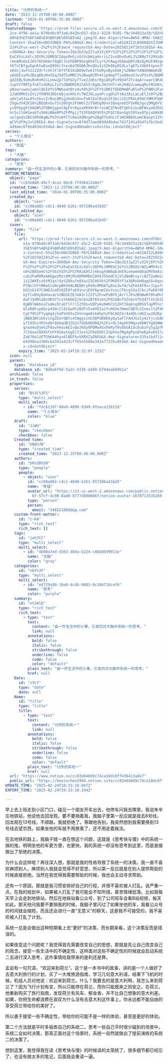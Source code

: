 ```yaml
---
title: "讨厌的系统一"
date: "2023-12-25T08:40:00.000Z"
lastmod: "2024-01-09T06:35:00.000Z"
draft: false
featuredImage: "https://prod-files-secure.s3.us-west-2.amazonaws.com/d7dbc101-8\
  2ce-4f96-ae1a-879bd6c9f3a6/842bc657-d3c2-4220-9185-f8c344023a18/%E6%80%9D%E8%\
  80%83%E5%BF%AB%E4%B8%8E%E6%85%A2.jpeg?X-Amz-Algorithm=AWS4-HMAC-SHA256&X-Amz-\
  Content-Sha256=UNSIGNED-PAYLOAD&X-Amz-Credential=ASIAZI2LB466Q5XZJGHM%2F20250\
  224%2Fus-west-2%2Fs3%2Faws4_request&X-Amz-Date=20250224T183310Z&X-Amz-Expires\
  =3600&X-Amz-Security-Token=IQoJb3JpZ2luX2VjEPr%2F%2F%2F%2F%2F%2F%2F%2F%2F%2Fw\
  EaCXVzLXdlc3QtMiJGMEQCIAqsRnGjiGtVcbHiaHsriLC1xxQhvOuKLJ%2BNyTt2RXsDAiA6%2Ba9\
  rmnAMnUo1JHJ76h6RAnf8gBl1%2FENP0Gzg6hXTLyr%2FAwgzEAAaDDYzNzQyMzE4MzgwNSIMuyhG\
  tK7sCBfgyDgnKtwDuoD80Vc7nxu647KGBAJKxQUuIzSZk8XyDSdLvlgKTvJXb0tnpnx3Y8Ug%2Bjk\
  xKdzj3wfn2iZZdrfsVklFl0f5TESXzBO0wTwkIYGURyoByx6kKj%2BNmrhANUUmWaKd8jzqSoqp6j\
  y6G0IvyH%2BzqKbzNxG5qJ9dT5xMMC3%2BwqDCRh4tip9mgTTjw88eoVJvvP3sX%2BQMBuS9KpjMJ\
  q4ZXBL9uHuRxKnMJiLnUw2p7lUYU2y7TveZJdKsrRgiA0yPvV9U4fZfc4qArcwarC0K4O2loG3d01\
  JupYV78RTpfnETzdURyLIyl%2BWDM201545IrEgALJHJtH7rxhJH4QJcwmwqRolNShK%2FSfZZCE6\
  pNzwruweujamalQkIUYV1MWGaah0tz4vX9%2F%2FY%2BRIfDbDMmBFuOloP%2FNN%2Fx0XlSeZRTb\
  2JaKHMUSsIVi2fU0MX3DDcbQjanXHiYcTWZJ6LayePcigQ%2F3Aa38iLaLuElJz0T%2BuH5vPtyvI\
  u6VjwS3aL8YxtbscZrBxLQMig26nBJ4nnTo0lEalRoa%2F3bclCDiPR4LK9dCYWMJFbW%2B125yYT\
  ZVgwJV4ZKI6%2BEQXnGu71%2BVg%2FVW6lZzT9dUg9GnxIQeqsmDIPZeRQJgojDMg6YVIEfL0w5d3\
  yvQY6pgFC66GN%2FQBHjgpeC8pFVrKqvaXRXHrBrroiWCQTNv8TqKh2ikuBFWsya6ZOS84gM5Kfmi\
  hc5stl6KGeabTu5K6zBAeRP%2FPPpjjTXJFQ4QV9V5%2FQ2t8anGgV29YaxOTpjubKK8RIBIT0y5f\
  uelgoq%2BS1KMdAgWLPU3VvHfCTc0wuXQNngO%2BgRfkdGLtF1WSNB6XLwmCBaopt1ZFoZ%2BZXLA\
  gCV%2FXyJv%2BE&X-Amz-Signature=8f4d72aed69dd4bdac74172d1a5b4fa7bc5ed33549919c\
  ad9aec6f9ed83dc634&X-Amz-SignedHeaders=host&x-id=GetObject"
series:
  - "个人成长"
authors:
  - "陈猛"
tags:
  - "大脑"
categories:
  - "思考"
summary: "由一件生活中的小事，引发的对大脑中系统一的思考。"
NOTION_METADATA:
  object: "page"
  id: "cc83e840-d9c7-4ca1-8dc8-ff436413a8e7"
  created_time: "2023-12-25T08:40:00.000Z"
  last_edited_time: "2024-01-09T06:35:00.000Z"
  created_by:
    object: "user"
    id: "cc08a802-cdc1-4040-b261-957206a41bd5"
  last_edited_by:
    object: "user"
    id: "cc08a802-cdc1-4040-b261-957206a41bd5"
  cover:
    type: "file"
    file:
      url: "https://prod-files-secure.s3.us-west-2.amazonaws.com/d7dbc101-82ce-4f96-a\
        e1a-879bd6c9f3a6/842bc657-d3c2-4220-9185-f8c344023a18/%E6%80%9D%E8%80%8\
        3%E5%BF%AB%E4%B8%8E%E6%85%A2.jpeg?X-Amz-Algorithm=AWS4-HMAC-SHA256&X-Am\
        z-Content-Sha256=UNSIGNED-PAYLOAD&X-Amz-Credential=ASIAZI2LB466RHV6AWHG\
        %2F20250224%2Fus-west-2%2Fs3%2Faws4_request&X-Amz-Date=20250224T183207Z\
        &X-Amz-Expires=3600&X-Amz-Security-Token=IQoJb3JpZ2luX2VjEPr%2F%2F%2F%2\
        F%2F%2F%2F%2F%2F%2FwEaCXVzLXdlc3QtMiJHMEUCIGYx%2BG82rWZLWMV4v1IF%2FF1sL\
        u6%2B85eeC%2FSb1YG5%2FG7RAiEA5JjmbugX4NmaEahE9iemameQ6qSMVbmAzaH25AA1kN\
        cq%2FwMIMxAAGgw2Mzc0MjMxODM4MDUiDH5J55mdC5jV%2BmBtvyrcA2T2w8m1sbD2OeV8v\
        1z22WXEcx6tM1qsldy%2Bkufe0XazISCHUVk%2F9KB5tFJa36MxbH8qqtGvbqxnsyvMAyX6\
        PlNnlhYtNReGloNrpWkVm9LBEB0ryKkRs9MOATyEUu3w74c%2Fm16FRxrJipxfa9CofFKkX\
        bQ3zGJ47CXWOJLmEVQZE8fab91nvjE6YAyum2UsYusLCFbcglGaJCkciFw66Y0bWHVI3deu\
        UyfCvDUy8eHavaL%2BDSEZEJdA3riZ2I%2FvwPxBV5jArrlJk%2B9WwRf8haMcBItn4IQme\
        AaFJ5dN%2BxUR3Y7cxYXA5KZjkCb%2B78Xzm%2F02GBnfhZnGzVfU3d7ltk3hIEwC3DTpgm\
        OgW9lWAbnuTxmko5CabflFrl1ZtDnxVQPyko6WhCV12Hf39qkngdRSUTapMTnc%2F3Z3q0S\
        UlaRQFup6Qrp430cIl8zGwd%2BdTn5xAVOIa1fcKKOe7HmeCQDYLSInexl%2FdPbHoCuWVr\
        CgtTU%2F7yqmg4jhaPeV83x2hVnngm8i64hp%2F6CAO25r4ahDLcH6IjwJ0ZKpfCSUISPn4\
        jBBA3BVikkvingZEUrQBtvdtWggssXU30PGR8EOyQy5aFlFAHJGsIy4zYjcvbAKTLWcHL6N\
        yfI95hiYMJnd8r0GOqUB3ZQJn7GObO6ODQ2%2FzrOc14gXh5Mqxv0bWYYg8GWWm2lYshDdj\
        gnxm4uOjm%2F0avhHavAEIvQwJKOy0PQMwXGv0VKyfOvDbUA1dcOubzFy5gZpYMOeI%2Bli\
        JlS6oxC88XGfoFF0IAatGgEl7Jes%2F6eEQYCIVphGufNg4gPyoEheEpko65IlqHuSUU62y\
        Za670o2zETG9KA4hyx0lBEFhvVXRXZyEN5U&X-Amz-Signature=335a1bdf11ceaccd289\
        64398ea3304cba341a423cf7b5e5588e341e77235c855&X-Amz-SignedHeaders=host&\
        x-id=GetObject"
      expiry_time: "2025-02-24T19:32:07.125Z"
  icon: null
  parent:
    type: "database_id"
    database_id: "8d6a6f9d-5a2c-433b-a560-b744eab9db1a"
  archived: false
  in_trash: false
  properties:
    series:
      id: "B%3C%3FS"
      type: "multi_select"
      multi_select:
        - id: "fdc61107-0de9-4896-9349-9feace22613d"
          name: "个人成长"
          color: "blue"
    draft:
      id: "JiWU"
      type: "checkbox"
      checkbox: false
    Created time:
      id: "UBQ%7B"
      type: "created_time"
      created_time: "2023-12-25T08:40:00.000Z"
    authors:
      id: "bK%3B%5B"
      type: "people"
      people:
        - object: "user"
          id: "cc08a802-cdc1-4040-b261-957206a41bd5"
          name: "陈猛"
          avatar_url: "https://s3-us-west-2.amazonaws.com/public.notion-static.com/775523\
            b7-57cf-4c98-8ad8-8777d898666f/notion-avatar-1678713535269.png"
          type: "person"
          person:
            email: "346521888@qq.com"
    custom-front-matter:
      id: "c~kA"
      type: "rich_text"
      rich_text: []
    tags:
      id: "jw%7CC"
      type: "multi_select"
      multi_select:
        - id: "4b08a7ed-d163-40da-b224-c8bb8599911e"
          name: "大脑"
          color: "gray"
    categories:
      id: "nbY%3F"
      type: "multi_select"
      multi_select:
        - id: "ed729a50-16e0-4cdb-9083-9c106716cef6"
          name: "思考"
          color: "purple"
    summary:
      id: "x%3AlD"
      type: "rich_text"
      rich_text:
        - type: "text"
          text:
            content: "由一件生活中的小事，引发的对大脑中系统一的思考。"
            link: null
          annotations:
            bold: false
            italic: false
            strikethrough: false
            underline: false
            code: false
            color: "default"
          plain_text: "由一件生活中的小事，引发的对大脑中系统一的思考。"
          href: null
    Date:
      id: "zYLY"
      type: "date"
      date: null
    Name:
      id: "title"
      type: "title"
      title:
        - type: "text"
          text:
            content: "讨厌的系统一"
            link: null
          annotations:
            bold: false
            italic: false
            strikethrough: false
            underline: false
            code: false
            color: "default"
          plain_text: "讨厌的系统一"
          href: null
  url: "https://www.notion.so/cc83e840d9c74ca18dc8ff436413a8e7"
  public_url: "https://kevinchen1994.notion.site/cc83e840d9c74ca18dc8ff436413a8e7"
UPDATE_TIME: "2025-02-24T18:33:18.047Z"
EXPIRY_TIME: "2025-02-24T19:33:10.194Z"

---
```

<link rel="stylesheet" href="https://cdn.jsdelivr.net/npm/katex@0.16.2/dist/katex.min.css" integrity="sha384-bYdxxUwYipFNohQlHt0bjN/LCpueqWz13HufFEV1SUatKs1cm4L6fFgCi1jT643X" crossorigin="anonymous">


早上去上班走到小区门口，碰见一个朋友开车出去，他停车问我去哪里，我说朱辛庄地铁站，他说他去回龙观，要不要捎着我，我脑子里第一反应就是我去8号线，回龙观在13号线，不顺路，我就拒绝了。等跟他告别，我突然想到我需要换到13号线去望京西，如果坐他的车就不用换乘了，还不用走着挨冻。


在去地铁的路上，我脑子就一直在想这个问题，这就是《思考快与慢》中的系统一搞的鬼，明明坐他的车更方便，也更快，我的系统一却没有思考到这里，而是直接做出了拒绝的决策。


为什么会这样呢？再往深入想，那就是我的性格导致了系统一的决策。我一直不喜欢麻烦别人，麻烦别人我就会觉得不好意思，所以第一反应就是在别人提供帮助的时候直接拒绝。当然在我觉得我需要帮助的时候，我也会主动寻求帮助。


还有一个原因，那就是我习惯安排好自己的行程，并很不喜欢被人打乱。说严重一点，在我的规划中，如果被人打乱了我可能会不知所措，甚至情绪低落。比如我每天早上会走到地铁站，然后在地铁站看公众号，到了公司班车会看B站视频，每天如此。那天他问我要不要捎我的时候，我脑子里闪过了如果坐他的车，我看公众号的时间就会缩短，而且还会进行一直“无意义”的聊天，这是我不可接受的，我不喜欢被人打乱了计划。


系统一总是会做出这种短期看上去“更好”的决策，而长期来看，这个决策反而是错误的。


如果改变这个问题呢？我觉得首先需要改变自己的思想，那就是先让自己改变自己的观念，接受一些生活中的不确定性，这样面对这些不确定性的时候就会启动系统二去进行深入思考，这件事情给我带来的是利还是弊。


孟岩有一句咒语，“欢迎来到荷兰”。这个是一本书中的故事，讲的是一个人做好了去意大利旅行的计划，买了一大堆旅游指南，学习几句意大利语，结果下飞机的时候，机组人员对他说：欢迎来到荷兰。什么？我要去的是意大利啊，我怎么来到荷兰了？因为飞行计划有变，所以只能停在荷兰，而你只能既来之则安之。在荷兰，他重新购买了旅行指南，发现荷兰有风车、郁金香，并不比自己想象的意大利差。如果，你把生命都浪费在哀叹为什么没有去意大利这件事上，你永远都不能自由的享受荷兰带给你的美好了。


所以勇于接受一些不确定性，带给你的可能不是一样的体验，甚至是更好的体验。


第二个方法就是平时多锻炼自己的系统二，思考一些自己平时很少碰到的场景中，系统二会如何决策，那真正面对这个场景时，系统一自然就做出了提前演练的系统二的决策了。


想到这里，我觉得我在读《思考快与慢》的时候读的太笼统了，很多细节都已经忘了，也没有做太多的笔记，后面我会重读一遍。

